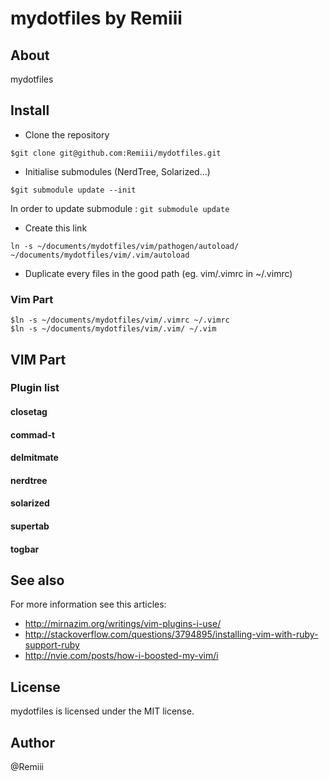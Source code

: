 # mydotfiles by Remiii

## About

mydotfiles

## Install

* Clone the repository

`$git clone git@github.com:Remiii/mydotfiles.git`

* Initialise submodules (NerdTree, Solarized...)

`$git submodule update --init`

In order to update submodule : `git submodule update`

* Create this link

`ln -s ~/documents/mydotfiles/vim/pathogen/autoload/ ~/documents/mydotfiles/vim/.vim/autoload`

* Duplicate every files in the good path (eg. vim/.vimrc in ~/.vimrc)

### Vim Part

`$ln -s ~/documents/mydotfiles/vim/.vimrc ~/.vimrc`<br >
`$ln -s ~/documents/mydotfiles/vim/.vim/ ~/.vim`

## VIM Part

### Plugin list

#### closetag
#### commad-t
#### delmitmate
#### nerdtree
#### solarized
#### supertab
#### togbar

## See also

For more information see this articles:

* http://mirnazim.org/writings/vim-plugins-i-use/
* http://stackoverflow.com/questions/3794895/installing-vim-with-ruby-support-ruby
* http://nvie.com/posts/how-i-boosted-my-vim/i

## License

mydotfiles is licensed under the MIT license.

## Author

@Remiii

